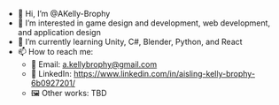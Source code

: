 - 👋 Hi, I’m @AKelly-Brophy
- 👀 I’m interested in game design and development, web development, and application design
- 🌱 I’m currently learning Unity, C#, Blender, Python, and React
- 📫 How to reach me:
  - 📧 Email: a.kellybrophy@gmail.com
  - 🔗 LinkedIn: https://www.linkedin.com/in/aisling-kelly-brophy-6b0927201/
  - 🖼 Other works: TBD

<!---
AKelly-Brophy/AKelly-Brophy is a ✨ special ✨ repository because its `README.md` (this file) appears on your GitHub profile.
You can click the Preview link to take a look at your changes.
--->
